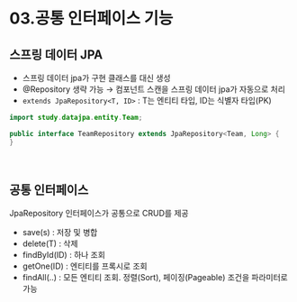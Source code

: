 # 03.공통 인터페이스 기능

## 스프링 데이터 JPA

- 스프링 데이터 jpa가 구현 클래스를 대신 생성
- @Repository 생략 가능 → 컴포넌트 스캔을 스프링 데이터 jpa가 자동으로 처리
- `extends JpaRepository<T, ID>` : T는 엔티티 타입, ID는 식별자 타입(PK)

```java
import study.datajpa.entity.Team;

public interface TeamRepository extends JpaRepository<Team, Long> {
}
```

<br>

## 공통 인터페이스

JpaRepository 인터페이스가 공통으로 CRUD를 제공

- save(s) : 저장 및 병합
- delete(T) : 삭제
- findById(ID) : 하나 조회
- getOne(ID) : 엔티티를 프록시로 조회
- findAll(..) : 모든 엔티티 조회. 정렬(Sort), 페이징(Pageable) 조건을 파라미터로 가능
